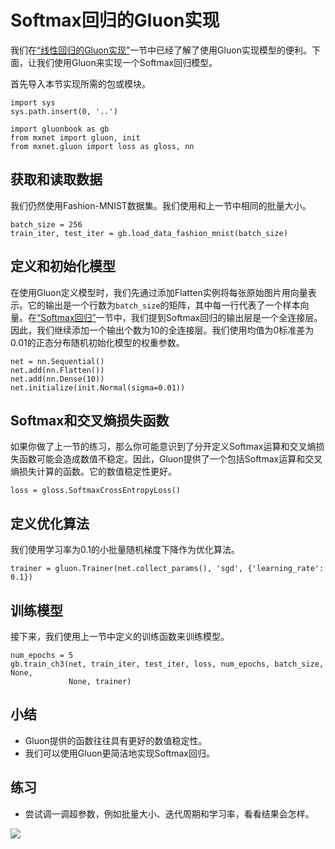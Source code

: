 # Softmax回归的Gluon实现

我们在[“线性回归的Gluon实现”](linear-regression-gluon.md)一节中已经了解了使用Gluon实现模型的便利。下面，让我们使用Gluon来实现一个Softmax回归模型。

首先导入本节实现所需的包或模块。

```{.python .input  n=1}
import sys
sys.path.insert(0, '..')

import gluonbook as gb
from mxnet import gluon, init
from mxnet.gluon import loss as gloss, nn
```

## 获取和读取数据

我们仍然使用Fashion-MNIST数据集。我们使用和上一节中相同的批量大小。

```{.python .input  n=2}
batch_size = 256
train_iter, test_iter = gb.load_data_fashion_mnist(batch_size)
```

## 定义和初始化模型

在使用Gluon定义模型时，我们先通过添加Flatten实例将每张原始图片用向量表示。它的输出是一个行数为`batch_size`的矩阵，其中每一行代表了一个样本向量。在[“Softmax回归”](softmax-regression.md)一节中，我们提到Softmax回归的输出层是一个全连接层。因此，我们继续添加一个输出个数为10的全连接层。我们使用均值为0标准差为0.01的正态分布随机初始化模型的权重参数。

```{.python .input  n=3}
net = nn.Sequential()
net.add(nn.Flatten())
net.add(nn.Dense(10))
net.initialize(init.Normal(sigma=0.01))
```

## Softmax和交叉熵损失函数

如果你做了上一节的练习，那么你可能意识到了分开定义Softmax运算和交叉熵损失函数可能会造成数值不稳定。因此，Gluon提供了一个包括Softmax运算和交叉熵损失计算的函数。它的数值稳定性更好。

```{.python .input  n=4}
loss = gloss.SoftmaxCrossEntropyLoss()
```

## 定义优化算法

我们使用学习率为0.1的小批量随机梯度下降作为优化算法。

```{.python .input  n=5}
trainer = gluon.Trainer(net.collect_params(), 'sgd', {'learning_rate': 0.1})
```

## 训练模型

接下来，我们使用上一节中定义的训练函数来训练模型。

```{.python .input  n=6}
num_epochs = 5
gb.train_ch3(net, train_iter, test_iter, loss, num_epochs, batch_size, None,
             None, trainer)
```

## 小结

* Gluon提供的函数往往具有更好的数值稳定性。
* 我们可以使用Gluon更简洁地实现Softmax回归。

## 练习

* 尝试调一调超参数，例如批量大小、迭代周期和学习率，看看结果会怎样。



![](../img/qr_softmax-regression-gluon.svg)
